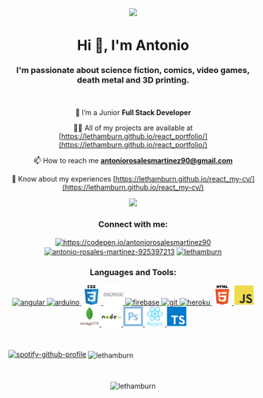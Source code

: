 <div align="center"><img width="250px" src="https://i.imgur.com/99BZ8IU.gif" /></div>

<h1 align="center">Hi 👋, I'm Antonio</h1>
<h3 align="center">I'm passionate about science fiction, comics, video games, death metal and 3D printing.</h3>

<br />
<div align="center">
 
🌱 I’m a Junior **Full Stack Developer** 

👨‍💻 All of my projects are available at [https://lethamburn.github.io/react_portfolio/](https://lethamburn.github.io/react_portfolio/)

📫 How to reach me **antoniorosalesmartinez90@gmail.com**

📄 Know about my experiences [https://lethamburn.github.io/react_my-cv/](https://lethamburn.github.io/react_my-cv/)

 </div>
 
 <div align="center"><img width="200px" src="https://i.imgur.com/fIg3VAZ.gif" /></div>

<h3 align="center">Connect with me:</h3>
<p align="center">
<a href="https://codepen.io/https://codepen.io/antoniorosalesmartinez90" target="blank"><img align="center" src="https://raw.githubusercontent.com/rahuldkjain/github-profile-readme-generator/master/src/images/icons/Social/codepen.svg" alt="https://codepen.io/antoniorosalesmartinez90" height="30" width="40" /></a>
<a href="https://linkedin.com/in/antonio-rosales-martinez-925397213" target="blank"><img align="center" src="https://raw.githubusercontent.com/rahuldkjain/github-profile-readme-generator/master/src/images/icons/Social/linked-in-alt.svg" alt="antonio-rosales-martinez-925397213" height="30" width="40" /></a>
<a href="https://instagram.com/lethamburn" target="blank"><img align="center" src="https://raw.githubusercontent.com/rahuldkjain/github-profile-readme-generator/master/src/images/icons/Social/instagram.svg" alt="lethamburn" height="30" width="40" /></a>
</p>

<h3 align="center">Languages and Tools:</h3>
<p align="center"> <a href="https://angular.io" target="_blank"> <img src="https://angular.io/assets/images/logos/angular/angular.svg" alt="angular" width="40" height="40"/> </a> <a href="https://www.arduino.cc/" target="_blank"> <img src="https://cdn.worldvectorlogo.com/logos/arduino-1.svg" alt="arduino" width="40" height="40"/> </a> <a href="https://www.w3schools.com/css/" target="_blank"> <img src="https://raw.githubusercontent.com/devicons/devicon/master/icons/css3/css3-original-wordmark.svg" alt="css3" width="40" height="40"/> </a> <a href="https://expressjs.com" target="_blank"> <img src="https://raw.githubusercontent.com/devicons/devicon/master/icons/express/express-original-wordmark.svg" alt="express" width="40" height="40"/> </a> <a href="https://firebase.google.com/" target="_blank"> <img src="https://www.vectorlogo.zone/logos/firebase/firebase-icon.svg" alt="firebase" width="40" height="40"/> </a> <a href="https://git-scm.com/" target="_blank"> <img src="https://www.vectorlogo.zone/logos/git-scm/git-scm-icon.svg" alt="git" width="40" height="40"/> </a> <a href="https://heroku.com" target="_blank"> <img src="https://www.vectorlogo.zone/logos/heroku/heroku-icon.svg" alt="heroku" width="40" height="40"/> </a> <a href="https://www.w3.org/html/" target="_blank"> <img src="https://raw.githubusercontent.com/devicons/devicon/master/icons/html5/html5-original-wordmark.svg" alt="html5" width="40" height="40"/> </a> <a href="https://developer.mozilla.org/en-US/docs/Web/JavaScript" target="_blank"> <img src="https://raw.githubusercontent.com/devicons/devicon/master/icons/javascript/javascript-original.svg" alt="javascript" width="40" height="40"/> </a> <a href="https://www.mongodb.com/" target="_blank"> <img src="https://raw.githubusercontent.com/devicons/devicon/master/icons/mongodb/mongodb-original-wordmark.svg" alt="mongodb" width="40" height="40"/> </a> <a href="https://nodejs.org" target="_blank"> <img src="https://raw.githubusercontent.com/devicons/devicon/master/icons/nodejs/nodejs-original-wordmark.svg" alt="nodejs" width="40" height="40"/> </a> <a href="https://www.photoshop.com/en" target="_blank"> <img src="https://raw.githubusercontent.com/devicons/devicon/master/icons/photoshop/photoshop-line.svg" alt="photoshop" width="40" height="40"/> </a> <a href="https://reactjs.org/" target="_blank"> <img src="https://raw.githubusercontent.com/devicons/devicon/master/icons/react/react-original-wordmark.svg" alt="react" width="40" height="40"/> </a> <a href="https://www.typescriptlang.org/" target="_blank"> <img src="https://raw.githubusercontent.com/devicons/devicon/master/icons/typescript/typescript-original.svg" alt="typescript" width="40" height="40"/></a> </p>
<br />


[![spotify-github-profile](https://spotify-github-profile.vercel.app/api/view?uid=runkenobi&cover_image=true&theme=novatorem)](https://spotify-github-profile.vercel.app/api/view?uid=runkenobi&redirect=true) <img align="center" src="https://github-readme-stats.vercel.app/api/top-langs?username=lethamburn&show_icons=true&locale=en&layout=compact" alt="lethamburn" />

<br />


<p align="center"> <img src="https://komarev.com/ghpvc/?username=lethamburn&label=Profile%20views&color=0e75b6&style=flat" alt="lethamburn" /> </p>




